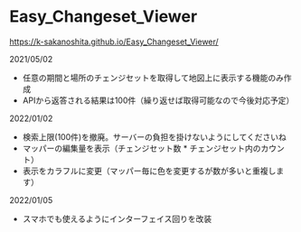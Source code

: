 # Easy_Changeset_Viewer
https://k-sakanoshita.github.io/Easy_Changeset_Viewer/

2021/05/02
* 任意の期間と場所のチェンジセットを取得して地図上に表示する機能のみ作成
* APIから返答される結果は100件（繰り返せば取得可能なので今後対応予定）

2022/01/02
* 検索上限(100件)を撤廃。サーバーの負担を掛けないようにしてくださいね
* マッパーの編集量を表示（チェンジセット数 * チェンジセット内のカウント）
* 表示をカラフルに変更（マッパー毎に色を変更するが数が多いと重複します）

2022/01/05
* スマホでも使えるようにインターフェイス回りを改装
